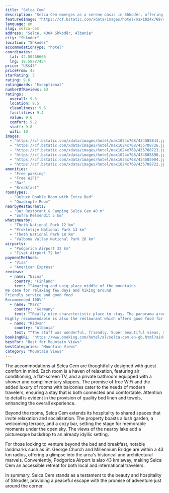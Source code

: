 ```yaml
---
title: "Selca Cem"
description: "Selca Cem emerges as a serene oasis in Shkodër, offering guests a unique blend of comfort and natural beauty."
featuredImage: "https://cf.bstatic.com/xdata/images/hotel/max1024x768/434585843.jpg?k=0bd490e3b386f7b195961420f4501fa330cb917091d8caadd6e8d730b655a053&o=&hp=1"
language: en
slug: selca-cem
address: "Selce, 4304 Shkodër, Albania"
city: "Shkodër"
location: "Shkodër"
accommodationType: "hotel"
coordinates:
  lat: 42.50466666
  lng: 19.59787454
price: "US$43"
priceFrom: 43
starRating: 3
rating: 9.6
ratingWords: "Exceptional"
numberOfReviews: 63
ratings:
  overall: 9.6
  location: 9.5
  cleanliness: 9.6
  facilities: 9.4
  value: 9.6
  comfort: 9.2
  staff: 9.8
  wifi: 10
images:
  - "https://cf.bstatic.com/xdata/images/hotel/max1024x768/434585843.jpg?k=0bd490e3b386f7b195961420f4501fa330cb917091d8caadd6e8d730b655a053&o=&hp=1"
  - "https://cf.bstatic.com/xdata/images/hotel/max1024x768/435708726.jpg?k=d00b49061b490e47861c7b0b66bb34b737360506de6dc4997aff15a3ce45325d&o=&hp=1"
  - "https://cf.bstatic.com/xdata/images/hotel/max1024x768/435708723.jpg?k=51b9517a3db9b8b8ab1bc4346d2803b437a9b4ce56d059e7876311d07fc33b77&o=&hp=1"
  - "https://cf.bstatic.com/xdata/images/hotel/max1024x768/434585896.jpg?k=46cb491002e50fd391f4e6b80636a9a0050a3d4e68256080217221a649995d26&o=&hp=1"
  - "https://cf.bstatic.com/xdata/images/hotel/max1024x768/434585904.jpg?k=857e7fdea5301af21cea7a3d53b7720d1bcc0e3be6f0edd4b3617e73e4c068b0&o=&hp=1"
  - "https://cf.bstatic.com/xdata/images/hotel/max1024x768/435708722.jpg?k=e010f2146db6dcbd961a1d58c1eb9c8b4921c72425c7b731a834a6ac8ff0e41a&o=&hp=1"
amenities:
  - "Free parking"
  - "Free WiFi"
  - "Bar"
  - "Breakfast"
roomTypes:
  - "Deluxe Double Room with Extra Bed"
  - "Quadruple Room"
nearbyRestaurants:
  - "Bar Restorant & Camping Selca Cem 40 m"
  - "Sofra Kelmendit 5 km"
whatsNearby:
  - "Theth National Park 12 km"
  - "Prokletije National Park 13 km"
  - "Theth National Park 18 km"
  - "Valbona Valley National Park 20 km"
airports:
  - "Podgorica Airport 32 km"
  - "Tivat Airport 72 km"
paymentMethods:
  - "Visa"
  - "American Express"
reviews:
  - name: "Niina"
    country: "Finland"
    text: "“Amazing and uniq place middle of the mountains
We came for relaxing few days and hiking around
Friendly service and good food
Recommended 100%”"
  - name: "Marc"
    country: "Germany"
    text: "“Really nice characteristic place to stay. The panorama around is amazing. A hike to the water fall is possible.
Highly recommendable is also the restaurant which offers good food for really low albanian prices.”"
  - name: "Ridvan"
    country: "Albania"
    text: "“The staff was wonderful, friendly. Super beautiful views, maximum cleanliness, very beautiful waterfalls nearby, the view around is blessed”"
bookingURL: "https://www.booking.com/hotel/al/selca-cem.en-gb.html?aid=8035640"
bestFor: "Best for Mountain Views"
bestCategories: "Mountain Views"
category: "Mountain Views"
---
```


The accommodations at Selca Cem are thoughtfully designed with guest comfort in mind. Each room is a haven of relaxation, featuring air conditioning, a flat-screen TV, and a private bathroom equipped with a shower and complimentary slippers. The promise of free WiFi and the added luxury of rooms with balconies cater to the needs of modern travelers, ensuring a stay that is both connected and comfortable. Attention to detail is evident in the provision of quality bed linen and towels, enhancing the overall experience.

Beyond the rooms, Selca Cem extends its hospitality to shared spaces that invite relaxation and socialization. The property boasts a lush garden, a welcoming terrace, and a cozy bar, setting the stage for memorable moments under the open sky. The views of the nearby lake add a picturesque backdrop to an already idyllic setting.

For those looking to venture beyond the bed and breakfast, notable landmarks such as St. George Church and Millennium Bridge are within a 43 km radius, offering a glimpse into the area's historical and architectural marvels. Conveniently, Podgorica Airport is also 43 km away, making Selca Cem an accessible retreat for both local and international travelers.

In summary, Selca Cem stands as a testament to the beauty and hospitality of Shkodër, providing a peaceful escape with the promise of adventure just around the corner.